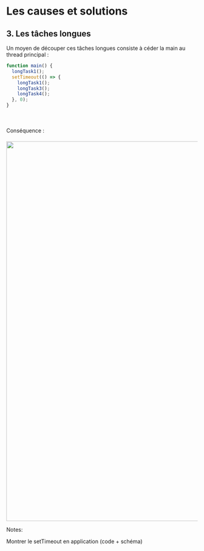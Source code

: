 <!-- .slide: class="two-column with-code " -->

# Les causes et solutions

## 3. Les tâches longues

Un moyen de découper ces tâches longues consiste à céder la main au thread principal :

```JavaScript
function main() {
  longTask1();
  setTimeout(() => {
    longTask1();
    longTask3();
    longTask4();
  }, 0);
}
```

<div style="margin-top: 50px;">

Conséquence :

<img src="./assets/images/04-interactivity/longtask-timeout.svg" style="width: 1000px; height: auto; display: block; margin-top: 20px;" />

</div>

Notes:

Montrer le setTimeout en application (code + schéma)
